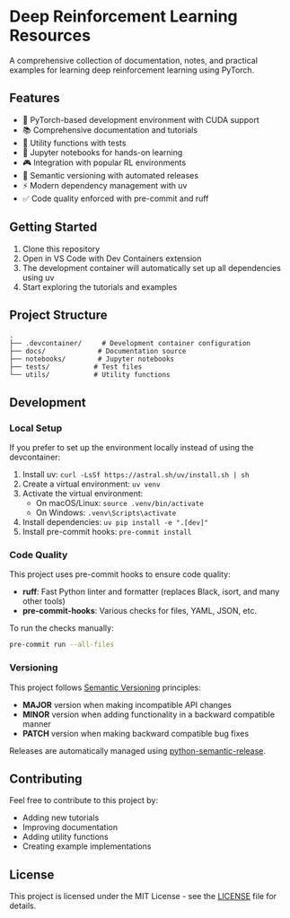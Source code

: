 # Deep Reinforcement Learning Resources

A comprehensive collection of documentation, notes, and practical examples for learning deep reinforcement learning using PyTorch.

## Features

- 🚀 PyTorch-based development environment with CUDA support
- 📚 Comprehensive documentation and tutorials
- 🧪 Utility functions with tests
- 📓 Jupyter notebooks for hands-on learning
- 🎮 Integration with popular RL environments
- 🔄 Semantic versioning with automated releases
- ⚡ Modern dependency management with uv
- ✅ Code quality enforced with pre-commit and ruff

## Getting Started

1. Clone this repository
2. Open in VS Code with Dev Containers extension
3. The development container will automatically set up all dependencies using uv
4. Start exploring the tutorials and examples

## Project Structure

```
.
├── .devcontainer/     # Development container configuration
├── docs/             # Documentation source
├── notebooks/        # Jupyter notebooks
├── tests/           # Test files
└── utils/           # Utility functions
```

## Development

### Local Setup

If you prefer to set up the environment locally instead of using the devcontainer:

1. Install uv: `curl -LsSf https://astral.sh/uv/install.sh | sh`
2. Create a virtual environment: `uv venv`
3. Activate the virtual environment:
   - On macOS/Linux: `source .venv/bin/activate`
   - On Windows: `.venv\Scripts\activate`
4. Install dependencies: `uv pip install -e ".[dev]"`
5. Install pre-commit hooks: `pre-commit install`

### Code Quality

This project uses pre-commit hooks to ensure code quality:

- **ruff**: Fast Python linter and formatter (replaces Black, isort, and many other tools)
- **pre-commit-hooks**: Various checks for files, YAML, JSON, etc.

To run the checks manually:
```bash
pre-commit run --all-files
```

### Versioning

This project follows [Semantic Versioning](https://semver.org/) principles:

- **MAJOR** version when making incompatible API changes
- **MINOR** version when adding functionality in a backward compatible manner
- **PATCH** version when making backward compatible bug fixes

Releases are automatically managed using [python-semantic-release](https://python-semantic-release.readthedocs.io/).

## Contributing

Feel free to contribute to this project by:
- Adding new tutorials
- Improving documentation
- Adding utility functions
- Creating example implementations

## License

This project is licensed under the MIT License - see the [LICENSE](LICENSE) file for details.
